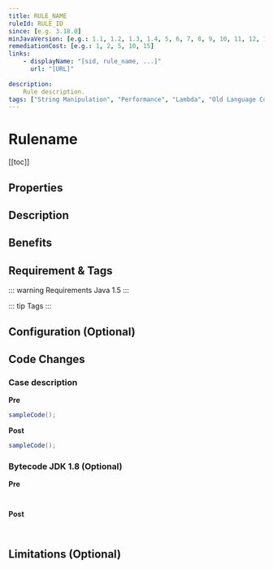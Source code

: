 ```yaml
---
title: RULE_NAME
ruleId: RULE_ID
since: [e.g. 3.18.0]
minJavaVersion: [e.g.: 1.1, 1.2, 1.3, 1.4, 5, 6, 7, 8, 9, 10, 11, 12, 13, 14, ....]
remediationCost: [e.g.: 1, 2, 5, 10, 15]
links:
    - displayName: "[sid, rule_name, ...]"
      url: "[URL]"
    
description:
    Rule description.
tags: ["String Manipulation", "Performance", "Lambda", "Old Language Constructs", "Loop", "Readability", "Formatting", "Coding Conventions", "Logging", "Free"]
---
```


# Rulename

[[toc]]

## Properties

<RuleProperties />

## Description

## Benefits

## Requirement & Tags

::: warning Requirements
Java 1.5
:::

::: tip Tags
<TagLinks />
:::

## Configuration (Optional)

## Code Changes


### Case description

__Pre__
```java
sampleCode();
```

__Post__
```java
sampleCode();
```

### Bytecode JDK 1.8 (Optional)

__Pre__
```java
```

```
```

__Post__
```java
```

```
```

## Limitations (Optional)

<VersionNotice />